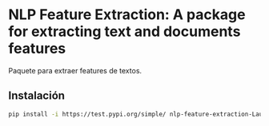 # NLP Feature Extraction: A package for extracting text and documents features  

Paquete para extraer features de textos.

## Instalación

```bash
pip install -i https://test.pypi.org/simple/ nlp-feature-extraction-LautaroEst
```
